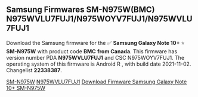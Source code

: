 <h2>Samsung Firmwares SM-N975W(BMC) N975WVLU7FUJ1/N975WOYV7FUJ1/N975WVLU7FUJ1</h2>
Download the Samsung firmware for the ✅ <strong>Samsung Galaxy Note 10+ </strong> ⭐ <strong>SM-N975W</strong> with product code <strong>BMC</strong> <strong> from Canada</strong>. This firmware has version number PDA <strong>N975WVLU7FUJ1</strong> and CSC N975WOYV7FUJ1. The operating system of this firmware is Android R , with build date 2021-11-02. Changelist <strong>22338387</strong>.


[SM-N975W](https://samfirm.shop/samsung/model/SM-N975W)
[N975WVLU7FUJ1](https://samfirm.shop/samsung/pda/N975WVLU7FUJ1)
[Download Firmware Samsung Galaxy Note 10+ SM-N975W](https://samfirm.shop/samsung/firmware/470632)
